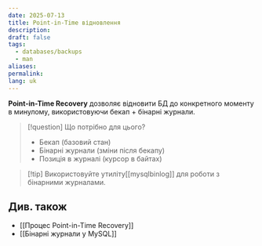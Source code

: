 ```yaml
---
date: 2025-07-13
title: Point-in-Time відновлення
description: 
draft: false
tags:
  - databases/backups
  - man
aliases: 
permalink: 
lang: uk
---
```


**Point-in-Time Recovery** дозволяє відновити БД до конкретного моменту в минулому, використовуючи бекап + бінарні журнали.


> [!question] Що потрібно для цього?
> - Бекап (базовий стан)
> - Бінарні журнали (зміни після бекапу)
> - Позиція в журналі (курсор в байтах)

> [!tip] Використовуйте утиліту[[mysqlbinlog]] для роботи з бінарними журналами.
## Див. також

- [[Процес Point-in-Time Recovery]]
- [[Бінарні журнали у MySQL]]